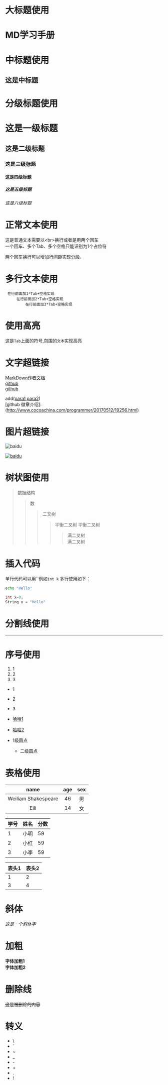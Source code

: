 # 大标题使用
MD学习手册
=

# 中标题使用
这是中标题
-

# 分级标题使用
# 这是一级标题
## 这是二级标题
### 这是三级标题
#### 这是四级标题
##### 这是五级标题
###### 这是六级标题

# 正常文本使用
这是普通文本需要以\<br>换行或者是用两个回车<br>
一个回车、多个Tab、多个空格只能识别为1个占位符

两个回车换行可以增加行间距实现分段。<br>

# 多行文本使用
	 在行前面加1*Tab+空格实现
		 在行前面加2*Tab+空格实现
			 在行前面加3*Tab+空格实现
# 使用高亮
这是`Tab`上面的符号,包围的`文本`实现高亮<br>

# 文字超链接
[MarkDown作者文档](https://daringfireball.net/projects/markdown/syntax)<br>
[github](github.com)<br>
[github](github.com "悬停")

[para1]: baidu.com "para1"
[para2]: baidu.com "para2"
add([para1],[para2])<br>
[github 徽章介绍]:(http://www.cocoachina.com/programmer/20170512/19256.html)

# 图片超链接
![baidu](http://www.baidu.com/img/bdlogo.gif "百度logo")

[baidu]:http://www.baidu.com/img/bdlogo.gif "百度Logo"  
[![baidu]](http://baidu.com)  

# 树状图使用
>数据结构
>>数
>>>二叉树
>>>>平衡二叉树
>>>>平衡二叉树
>>>>>满二叉树<br>满二叉树

# 插入代码
单行代码可以用\`\`例如`int k`
多行使用如下：
```Bash
echo "Hello"
```
```cpp
int x=0;
String x = "Hello"
```

# 分割线使用
***

# 序号使用
1. 1
1. 2
1. 3

* 1
* 2
* 3

* [哈哈1](baidu.com)
* [哈哈2](baidu.com)

* 1级圆点
	* 二级圆点

# 表格使用
| name | age | sex |
|:-:|:-:|:-:|
|Weiliam Shakespeare|46|男|
|Eili|14|女|

学号|姓名|分数
-|-|-
1|小明|59
2|小红|59
3|小李|59

表头1|表头2
-|-
1|2
3|4

# 斜体
*这是一个斜体字*

# 加粗
__字体加粗1__<br>
**字体加粗2**

# 删除线
~~这是被删除的内容~~

# 转义
* \\
* \`
* \~
* \_
* \-
* \+
* \.
* \!
